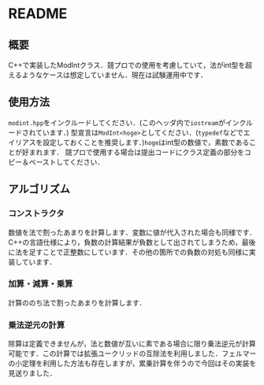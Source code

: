 # README

## 概要

C++で実装したModIntクラス．競プロでの使用を考慮していて，法がint型を超えるようなケースは想定していません．現在は試験運用中です．

## 使用方法

`modint.hpp`をインクルードしてください．(このヘッダ内で`iostream`がインクルードされています．)
型宣言は`ModInt<hoge>`としてください．(`typedef`などでエイリアスを設定しておくことを推奨します．)`hoge`はint型の数値で，素数であることが好まれます．
競プロで使用する場合は提出コードにクラス定義の部分をコピー＆ペーストしてください．

## アルゴリズム

### コンストラクタ

数値を法で割ったあまりを計算します．変数に値が代入された場合も同様です．C++の言語仕様により，負数の計算結果が負数として出されてしまうため，最後に法を足すことで正整数にしています．その他の箇所での負数の対処も同様に実装しています．

### 加算・減算・乗算

計算ののち法で割ったあまりを計算します．

### 乗法逆元の計算

除算は定義できませんが，法と数値が互いに素である場合に限り乗法逆元が計算可能です．この計算では拡張ユークリッドの互除法を利用しました．フェルマーの小定理を利用した方法も存在しますが，累乗計算を伴うので今回はその実装を見送りました．


